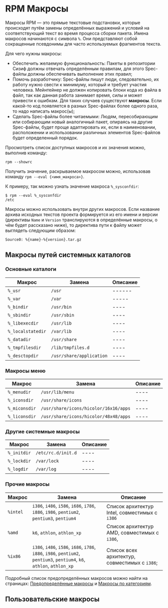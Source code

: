 # RPM Макросы

Макросы RPM — это прямые текстовые подстановки, которые происходят путём замены определённых выражений и условий на соответствующий текст во время процесса сборки пакета. Имена макросов начинаются с символа `%`. Они представляют собой сокращенные псевдонимы для часто используемых фрагментов текста.

Для чего нужны макросы:

- Обеспечить желаемую функциональность:
  Пакеты в репозитории Сизиф должны отвечать определённым правилам, для этого Spec-файлы должны обеспечивать выполнение этих правил;
- Помочь разработчику:
  Spec-файлы пишут люди, следовательно, их работу нужно свести к минимуму, который и требует участия человека. Мейнтейнер не должен копировать блоки кода из файла в файл, так как данная работа занимает время, силы и может привести к ошибкам. Для таких случаев существуют **макросы**. Если какой-то код появляется в разных Spec-файлах более одного раза, то надо написать макрос(ы);
- Сделать Spec-файлы более читаемыми:
  Людям, пересобирающим или собирающим новый аналогичный пакет, опираясь на другие Spec-файлы, будет проще адаптировать их, если в наименовании, расположении и использовании различных элементов Spec-файлов будет определенный порядок.

Просмотреть список доступных макросов и их значения можно, выполнив команду:

```shell
rpm --showrc
```

Получить значение, раскрываемое макросом можно, использовав команду `rpm --eval {<имя_макроса>}`.

К примеру, так можно узнать значение макроса `%_sysconfdir`:

```shell
$ rpm --eval %_sysconfdir
/etc
```

Макросы можно использовать внутри других макросов. Если название архива исходных текстов проекта формируется из его имени и версии (директивы `Name` и `Version` транслируются в определённые макросы, о чём будет рассказано ниже), то директива пути к файлу может выглядеть следующим образом:

```
Source0: %{name}-%{version}.tar.gz
```

## Макросы путей системных каталогов

### Основные каталоги

| Макрос            | Замена                   | Описание |
| ----------------- | ------------------------ | -------- |
| `%_usr`           | `/usr`                   | ------   |
| `%_var`           | `/var`                   | -----    |
| `%_bindir`        | `/usr/bin`               | ----     |
| `%_sbindir`       | `/usr/sbin`              | ----     |
| `%_libexecdir`    | `/usr/lib`               | ----     |
| `%_localstatedir` | `/var/lib`               | ----     |
| `%_datadir`       | `/usr/share`             | ----     |
| `%_tmpfilesdir`   | `/lib/tmpfiles.d`        | ----     |
| `%_desctopdir`    | `/usr/share/application` | ----     |

### Макросы меню

| Макрос        | Замена                                | Описание |
| ------------- | ------------------------------------- | -------- |
| `%_menudir`   | `/usr/lib/menu`                       | ----     |
| `%_iconsdir`  | `/usr/share/icons`                    | ----     |
| `%_miconsdir` | `/usr/share/icons/hicolor/16x16/apps` | ----     |
| `%_liconsdir` | `/usr/share/icons/hicolor/48x48/apps` | ----     |

### Другие системные макросы

| Макрос      | Замена             | Описание |
| ----------- | ------------------ | -------- |
| `%_initdir` | `/etc/rc.d/init.d` | ----     |
| `%_lockdir` | `/var/lock`        | ----     |
| `%_logdir`  | `/var/log`         | ----     |

### Прочие макросы

| Макрос   | Замена                                                                                                                  | Описание                                      |
| -------- | ----------------------------------------------------------------------------------------------------------------------- | --------------------------------------------- |
| `%intel` | `i386`, `i486`, `i586`, `i686`, `i786`, `i886`, `i986`, `pentium2`, `pentium3`, `pentium4`                              | Cписок архитектур Intel, совместимых с `i386` |
| `%amd`   | `k6`, `athlon`, `athlon_xp`                                                                                             | Cписок архитектур AMD, совместимых с `i386`,  |
| `%ix86`  | `i386`, `i486`, `i586`, `i686`, `i786`, `i886`, `i986`, `pentium2`, `pentium3`, `pentium4`, `k6`, `athlon`, `athlon_xp` | Cписок всех архитектур, совместимых с `i386`; |

Подробный список предопределённых макросов можно найти на страницах: [Предопределённые макросы](https://www.altlinux.org/Spec/Предопределенные_макросы) и [Макросы по категориям](https://www.altlinux.org/Особенности_написания_спек_файлов_в_ALT_Linux).

## Пользовательские макросы

